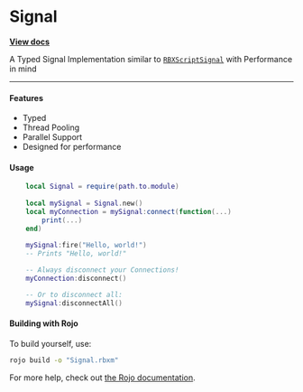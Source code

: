 # Signal

<a href="http://clownxz.github.io/signal"><strong>View docs</strong></a>

A Typed Signal Implementation similar to [`RBXScriptSignal`](https://create.roblox.com/docs/reference/engine/datatypes/RBXScriptSignal) with Performance in mind

---
    
#### Features
- Typed
- Thread Pooling
- Parallel Support
- Designed for performance
    
#### Usage
```lua
    local Signal = require(path.to.module)
    
    local mySignal = Signal.new()
    local myConnection = mySignal:connect(function(...)
        print(...)
    end)
    
    mySignal:fire("Hello, world!")
    -- Prints "Hello, world!"

    -- Always disconnect your Connections!
    myConnection:disconnect()

    -- Or to disconnect all:
    mySignal:disconnectAll()
```

#### Building with Rojo

To build yourself, use: 
```bash
rojo build -o "Signal.rbxm"
```

For more help, check out [the Rojo documentation](https://rojo.space/docs).